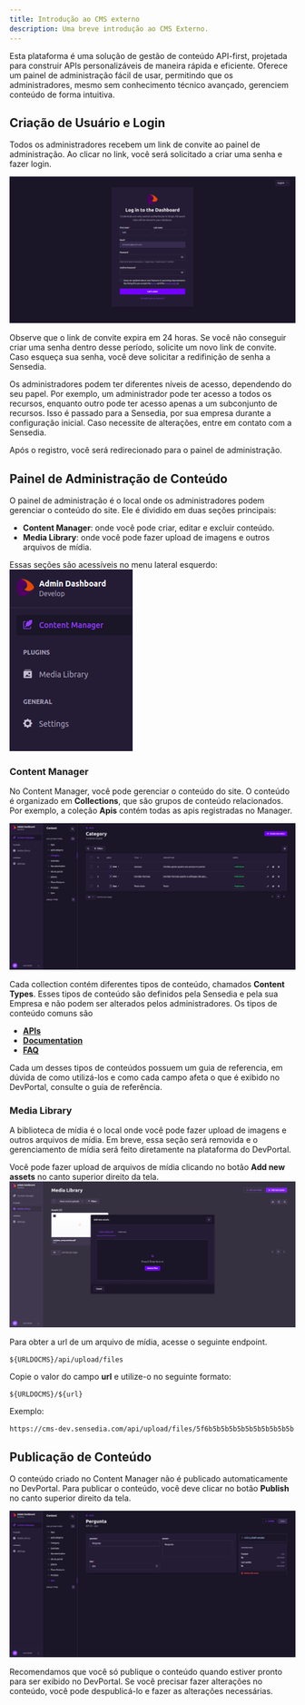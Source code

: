 ```yaml
---
title: Introdução ao CMS externo
description: Uma breve introdução ao CMS Externo.
---
```


Esta plataforma é uma solução de gestão de conteúdo API-first, projetada para construir APIs personalizáveis de maneira rápida e eficiente. Oferece um painel de administração fácil de usar, permitindo que os administradores, mesmo sem conhecimento técnico avançado, gerenciem conteúdo de forma intuitiva.

## Criação de Usuário e Login

Todos os administradores recebem um link de convite ao painel de administração. Ao clicar no link, você será solicitado a criar uma senha e fazer login.

![Registro do Administrador](/src/assets/images/registration.png)

Observe que o link de convite expira em 24 horas. Se você não conseguir criar uma senha dentro desse período, solicite um novo link de convite.
Caso esqueça sua senha, você deve solicitar a redifinição de senha a Sensedia.

Os administradores podem ter diferentes níveis de acesso, dependendo do seu papel. Por exemplo, um administrador pode ter acesso a todos os recursos, enquanto outro pode ter acesso apenas a um subconjunto de recursos. Isso é passado para a Sensedia, por sua empresa durante a configuração inicial. Caso necessite de alterações, entre em contato com a Sensedia.

Após o registro, você será redirecionado para o painel de administração.

## Painel de Administração de Conteúdo

O painel de administração é o local onde os administradores podem gerenciar o conteúdo do site. Ele é dividido em duas seções principais:

- **Content Manager**: onde você pode criar, editar e excluir conteúdo.
- **Media Library**: onde você pode fazer upload de imagens e outros arquivos de mídia.

Essas seções são acessíveis no menu lateral esquerdo:
![Menu](/src/assets/images/menu.png)

### Content Manager

No Content Manager, você pode gerenciar o conteúdo do site. O conteúdo é organizado em **Collections**, que são grupos de conteúdo relacionados. Por exemplo, a coleção **Apis** contém todas as apis registradas no Manager.

![Content Manager](/src/assets/images/content-manager.png)

Cada collection contém diferentes tipos de conteúdo, chamados **Content Types**. Esses tipos de conteúdo são definidos pela Sensedia e pela sua Empresa e não podem ser alterados pelos administradores. Os tipos de conteúdo comuns são

- [**APIs**](/reference/apis-model)
- [**Documentation**](/reference/documentations-model)
- [**FAQ**](/reference/faq-model)

Cada um desses tipos de conteúdos possuem um guia de referencia, em dúvida de como utilizá-los e como cada campo afeta o que é exibido no DevPortal, consulte o guia de referência.

### Media Library

A biblioteca de mídia é o local onde você pode fazer upload de imagens e outros arquivos de mídia. Em breve, essa seção será removida e o gerenciamento de mídia será feito diretamente na plataforma do DevPortal.

Você pode fazer upload de arquivos de mídia clicando no botão **Add new assets** no canto superior direito da tela.
![Media Library](/src/assets/images/media-library.png)

Para obter a url de um arquivo de mídia, acesse o seguinte endpoint.

```
${URLDOCMS}/api/upload/files
```

Copie o valor do campo **url** e utilize-o no seguinte formato:

```
${URLDOCMS}/${url}
```

Exemplo:

```
https://cms-dev.sensedia.com/api/upload/files/5f6b5b5b5b5b5b5b5b5b5b5b
```

## Publicação de Conteúdo

O conteúdo criado no Content Manager não é publicado automaticamente no DevPortal. Para publicar o conteúdo, você deve clicar no botão **Publish** no canto superior direito da tela.

![Publicação de Conteúdo](/src/assets/images/publish.png)

Recomendamos que você só publique o conteúdo quando estiver pronto para ser exibido no DevPortal. Se você precisar fazer alterações no conteúdo, você pode despublicá-lo e fazer as alterações necessárias.
